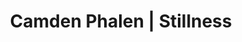 ---
layout: project
title: Camden Phalen | Stillness
section: portfolio

project_name: Stillness
project_categories: Photography
year: 2016
blurb: Photos of stillness in environments of motion. The final project for my Photo Basics class at Northeastern.

links:
  - display: Lightroom gallery
    href: http://adobe.ly/2eFEm3A
    color1: "#6A717D"
    color2: "#FF67B1"
--- 